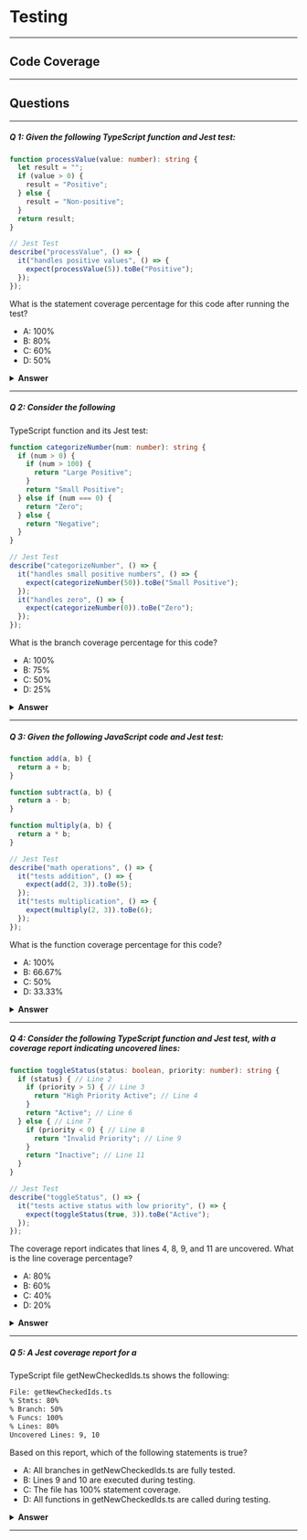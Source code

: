 # Testing

---

## Code Coverage

---

## Questions

--- 

##### Q 1: Given the following TypeScript function and Jest test:

```typescript
function processValue(value: number): string {
  let result = "";
  if (value > 0) {
    result = "Positive";
  } else {
    result = "Non-positive";
  }
  return result;
}

// Jest Test
describe("processValue", () => {
  it("handles positive values", () => {
    expect(processValue(5)).toBe("Positive");
  });
});
```
What is the statement coverage percentage for this code after running the test?

- A: 100%
- B: 80%
- C: 60%
- D: 50%

<details>
  <summary><b>Answer</b></summary>

#### Answer: B

Statement coverage measures the percentage 
of executed statements. The function 
has five statements: variable declaration 
(let result = ""), the if condition, 
the result = "Positive" assignment, 
the result = "Non-positive" assignment, 
and the return statement. The test only 
exercises the value > 0 branch, executing 
four statements (missing the result = 
"Non-positive" assignment). Thus, 4/5 
statements are covered, resulting in 
80% statement coverage.

</details>

--- 

##### Q 2: Consider the following 
TypeScript function and its Jest test:

```typescript
function categorizeNumber(num: number): string {
  if (num > 0) {
    if (num > 100) {
      return "Large Positive";
    }
    return "Small Positive";
  } else if (num === 0) {
    return "Zero";
  } else {
    return "Negative";
  }
}

// Jest Test
describe("categorizeNumber", () => {
  it("handles small positive numbers", () => {
    expect(categorizeNumber(50)).toBe("Small Positive");
  });
  it("handles zero", () => {
    expect(categorizeNumber(0)).toBe("Zero");
  });
});
```

What is the branch coverage percentage for this code?

- A: 100%
- B: 75%
- C: 50%
- D: 25%

<details>
  <summary><b>Answer</b></summary>

#### Answer: C

Branch coverage measures the percentage of executed branches 
in conditional logic. The function has four 
branches: `num > 0 && num > 100` , `num > 0 && !(num > 100)`,
`num === 0`, and `num < 0`. The tests cover two 
branches: `num > 0 && !(num > 100)` (for `num = 50`) and `num === 0`. 
The branches for `num > 100` and `num < 0` are not tested. 
Thus, 2/4 branches are covered, resulting in 50% branch coverage.

</details>

---

##### Q 3: Given the following JavaScript code and Jest test:

```javascript
function add(a, b) {
  return a + b;
}

function subtract(a, b) {
  return a - b;
}

function multiply(a, b) {
  return a * b;
}

// Jest Test
describe("math operations", () => {
  it("tests addition", () => {
    expect(add(2, 3)).toBe(5);
  });
  it("tests multiplication", () => {
    expect(multiply(2, 3)).toBe(6);
  });
});
```

What is the function coverage percentage for this code?

- A: 100%
- B: 66.67%
- C: 50%
- D: 33.33%

<details>
  <summary><b>Answer</b></summary>

#### Answer: B

Function coverage measures the percentage of 
functions called during test execution. There 
are three functions: add, subtract, and 
multiply. The tests call add and multiply, 
but not subtract. Thus, 2/3 functions are 
covered, resulting in 66.67% function coverage.

</details>

---

##### Q 4: Consider the following TypeScript function and Jest test, with a coverage report indicating uncovered lines:

```typescript
function toggleStatus(status: boolean, priority: number): string {
  if (status) { // Line 2
    if (priority > 5) { // Line 3
      return "High Priority Active"; // Line 4
    }
    return "Active"; // Line 6
  } else { // Line 7
    if (priority < 0) { // Line 8
      return "Invalid Priority"; // Line 9
    }
    return "Inactive"; // Line 11
  }
}

// Jest Test
describe("toggleStatus", () => {
  it("tests active status with low priority", () => {
    expect(toggleStatus(true, 3)).toBe("Active");
  });
});
```

The coverage report indicates that lines 4, 8, 9, and 
11 are uncovered.
What is the line coverage percentage?

- A: 80%
- B: 60%
- C: 40%
- D: 20%

<details>
  <summary><b>Answer</b></summary>

#### Answer: C

Line coverage measures the percentage of executed 
lines. The function has 10 lines of code 
(excluding empty lines or braces): lines 2, 
3, 4, 6, 7, 8, 9, 11, plus the function 
signature and return statements. The test 
executes lines 2, 3, 6, and the function 
signature (4 lines), as it follows the 
status = true and priority {'<='} 5 path. 
Lines 4, 8, 9, and 11 are uncovered, 
confirming 6 lines are not executed. 
Thus, 4/10 lines are covered, resulting 
in 40% line coverage.

</details>

---

##### Q 5: A Jest coverage report for a 
TypeScript file getNewCheckedIds.ts shows the following:

```bash
File: getNewCheckedIds.ts
% Stmts: 80%
% Branch: 50%
% Funcs: 100%
% Lines: 80%
Uncovered Lines: 9, 10
```
Based on this report, which of the following statements is true?

- A: All branches in getNewCheckedIds.ts are fully tested.
- B: Lines 9 and 10 are executed during testing.
- C: The file has 100% statement coverage.
- D: All functions in getNewCheckedIds.ts are called during testing.

<details>
  <summary><b>Answer</b></summary>

#### Answer: D

The report shows 100% function coverage, 
meaning all functions are called (A is true). 
Branch coverage is only 50%, so not all branches 
are tested (B is false). Uncovered lines 9 and 10 
are not executed (C is false). Statement coverage 
is 80%, not 100% (D is false). 

</details>

--- 